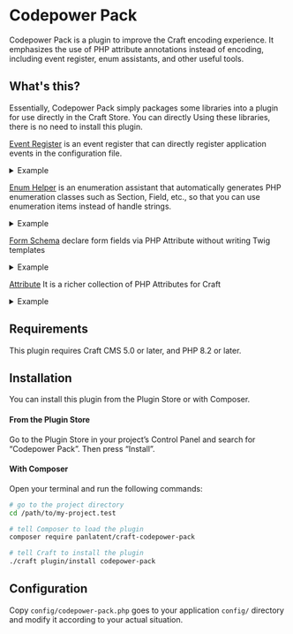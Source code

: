 # Codepower Pack

Codepower Pack is a plugin to improve the Craft encoding experience. It emphasizes the use of PHP attribute annotations instead of encoding,
including event register, enum assistants, and other useful tools.

## What's this?

Essentially, Codepower Pack simply packages some libraries into a plugin for use directly in the Craft Store. You can directly
Using these libraries, there is no need to install this plugin.

[Event Register](https://github.com/panlatent/craft-event-register) is an event register that can directly register application events in the configuration file.

<details>

<summary>Example</summary>

```php
<?php
// config/events.php

use craft\services\ProjectConfig;
use craft\web\View;
use panlatent\craft\event\register\Bootstrap;
use panlatent\craft\event\register\RegisterEvent;

return [
    #[Bootstrap]
    function($app) {
        if ($app->request->getIsCpRequest()) {
            // ...
        }
    },

    #[RegisterEvent(View::class, View::EVENT_REGISTER_CP_TEMPLATE_ROOTS)]
    function(\craft\events\RegisterTemplateRootsEvent $event) {
        // ...
    },
]
```

</details>

[Enum Helper](https://github.com/panlatent/craft-enums) is an enumeration assistant that automatically generates PHP enumeration 
classes such as Section, Field, etc., so that you can use enumeration items instead of handle strings.

<details>

<summary>Example</summary>

```php
<?php
// Query a section 
Section::post->find()
```

</details>

[Form Schema](https://github.com/panlatent/craft-form-schema) declare form fields via PHP Attribute without writing Twig templates

<details>

<summary>Example</summary>

```php
<?php

use Panlatent\FormSchema\Forms;

class Volume extends \craft\base\Field
{
    // ...
    
    #[Forms\TextInput]
    public ?string $property1 = null;
    
    #[Forms\KeyValue]
    public array $property2 = [];
    
    // ...
}
```

</details>

[Attribute](https://github.com/panlatent/craft-attribute) It is a richer collection of PHP Attributes for Craft

<details>

<summary>Example</summary>

```php
<?php

use panlatent\craft\attribute\web\AllowAnonymous;
use panlatent\craft\attribute\web\RequiredLogin;
use panlatent\craft\attribute\web\HasAttributes;

class UserController extends \craft\web\Controller
{
    use HasAttributes;
    
    #[AllowAnonymous]
    #[RequiredLogin]
    public function actionIndex()
    {
    
    }
}
```

</details>

## Requirements

This plugin requires Craft CMS 5.0 or later, and PHP 8.2 or later.

## Installation

You can install this plugin from the Plugin Store or with Composer.

#### From the Plugin Store

Go to the Plugin Store in your project’s Control Panel and search for “Codepower Pack”. Then press “Install”.

#### With Composer

Open your terminal and run the following commands:

```bash
# go to the project directory
cd /path/to/my-project.test

# tell Composer to load the plugin
composer require panlatent/craft-codepower-pack

# tell Craft to install the plugin
./craft plugin/install codepower-pack
```

## Configuration

Copy `config/codepower-pack.php` goes to your application `config/` directory and modify it according to your actual situation.
